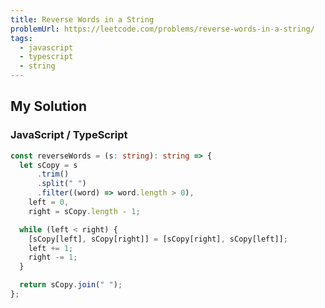 ```yaml
---
title: Reverse Words in a String
problemUrl: https://leetcode.com/problems/reverse-words-in-a-string/
tags:
  - javascript
  - typescript
  - string
---
```


## My Solution

### JavaScript / TypeScript

```typescript
const reverseWords = (s: string): string => {
  let sCopy = s
      .trim()
      .split(" ")
      .filter((word) => word.length > 0),
    left = 0,
    right = sCopy.length - 1;

  while (left < right) {
    [sCopy[left], sCopy[right]] = [sCopy[right], sCopy[left]];
    left += 1;
    right -= 1;
  }

  return sCopy.join(" ");
};
```

